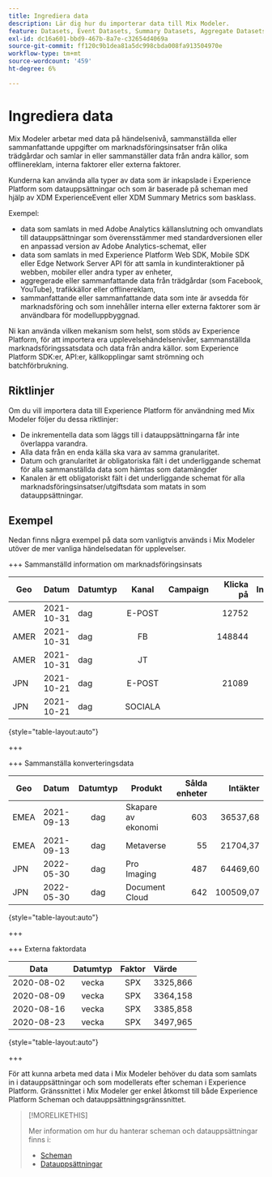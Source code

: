 ```yaml
---
title: Ingrediera data
description: Lär dig hur du importerar data till Mix Modeler.
feature: Datasets, Event Datasets, Summary Datasets, Aggregate Datasets
exl-id: dc16a601-bbd9-467b-8a7e-c32654d4069a
source-git-commit: ff120c9b1dea81a5dc998cbda008fa913504970e
workflow-type: tm+mt
source-wordcount: '459'
ht-degree: 6%

---
```


# Ingrediera data

Mix Modeler arbetar med data på händelsenivå, sammanställda eller sammanfattande uppgifter om marknadsföringsinsatser från olika trädgårdar och samlar in eller sammanställer data från andra källor, som offlinereklam, interna faktorer eller externa faktorer.

Kunderna kan använda alla typer av data som är inkapslade i Experience Platform som datauppsättningar och som är baserade på scheman med hjälp av XDM ExperienceEvent eller XDM Summary Metrics som basklass.

Exempel:

* data som samlats in med Adobe Analytics källanslutning och omvandlats till datauppsättningar som överensstämmer med standardversionen eller en anpassad version av Adobe Analytics-schemat, eller
* data som samlats in med Experience Platform Web SDK, Mobile SDK eller Edge Network Server API för att samla in kundinteraktioner på webben, mobiler eller andra typer av enheter,
* aggregerade eller sammanfattande data från trädgårdar (som Facebook, YouTube), trafikkällor eller offlinereklam,
* sammanfattande eller sammanfattande data som inte är avsedda för marknadsföring och som innehåller interna eller externa faktorer som är användbara för modelluppbyggnad.

Ni kan använda vilken mekanism som helst, som stöds av Experience Platform, för att importera era upplevelsehändelsenivåer, sammanställda marknadsföringssatsdata och data från andra källor. som Experience Platform SDK:er, API:er, källkopplingar samt strömning och batchförbrukning.


## Riktlinjer

Om du vill importera data till Experience Platform för användning med Mix Modeler följer du dessa riktlinjer:

* De inkrementella data som läggs till i datauppsättningarna får inte överlappa varandra.
* Alla data från en enda källa ska vara av samma granularitet.
* Datum och granularitet är obligatoriska fält i det underliggande schemat för alla sammanställda data som hämtas som datamängder
* Kanalen är ett obligatoriskt fält i det underliggande schemat för alla marknadsföringsinsatser/utgiftsdata som matats in som datauppsättningar.


## Exempel

Nedan finns några exempel på data som vanligtvis används i Mix Modeler utöver de mer vanliga händelsedatan för upplevelser.

+++ Sammanställd information om marknadsföringsinsats

| Geo | Datum | Datumtyp | Kanal | Campaign | Klicka på | Intjänad | Engagemang | Impression | Öppna | Ägt | Skickat |
|---|:--|---|:---:|---|--:|---|--:|---|---|---|--:|
| AMER | 2021-10-31 | dag | E-POST | | 12752 | | | | | | 1132945 |
| AMER | 2021-10-31 | dag | FB | | 148844 | | | | | | |
| AMER | 2021-10-31 | dag | JT | | | | 2314452 | | | | |
| JPN | 2021-10-21 | dag | E-POST | | 21089 | | | | | | 3283626 |
| JPN | 2021-10-21 | dag | SOCIALA | | | | 621 | | | | |

{style="table-layout:auto"}

+++

+++ Sammanställa konverteringsdata

| Geo | Datum | Datumtyp | Produkt | Sålda enheter | Intäkter |
|---|:---|:---:|---|--:|--:|
| EMEA | 2021-09-13 | dag | Skapare av ekonomi | 603 | 36537,68 |
| EMEA | 2021-09-13 | dag | Metaverse | 55 | 21704,37 |
| JPN | 2022-05-30 | dag | Pro Imaging | 487 | 64469,60 |
| JPN | 2022-05-30 | dag | Document Cloud | 642 | 100509,07 |

{style="table-layout:auto"}

+++

+++ Externa faktordata

| Data | Datumtyp | Faktor | Värde |
|---|:---:|:---:|:---|
| 2020-08-02 | vecka | SPX | 3325,866 |
| 2020-08-09 | vecka | SPX | 3364,158 |
| 2020-08-16 | vecka | SPX | 3385,858 |
| 2020-08-23 | vecka | SPX | 3497,965 |

{style="table-layout:auto"}

+++

För att kunna arbeta med data i Mix Modeler behöver du data som samlats in i datauppsättningar och som modellerats efter scheman i Experience Platform. Gränssnittet i Mix Modeler ger enkel åtkomst till både Experience Platform Scheman och datauppsättningsgränssnittet.


>[!MORELIKETHIS]
>
>Mer information om hur du hanterar scheman och datauppsättningar finns i:
>
>* [Scheman](schemas.md)
>* [Datauppsättningar](datasets.md)
